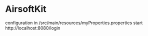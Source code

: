 # AirsoftKit

configuration in /src/main/resources/myProperties.properties
start http://localhost:8080/login
